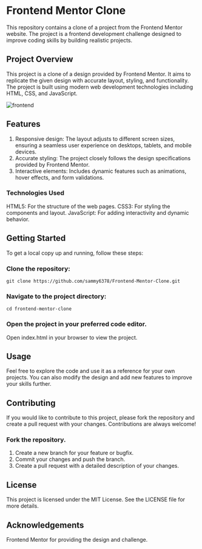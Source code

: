 # Frontend Mentor Clone
This repository contains a clone of a project from the Frontend Mentor website. The project is a frontend development challenge designed to improve coding skills by building realistic projects.

## Project Overview
This project is a clone of a design provided by Frontend Mentor. It aims to replicate the given design with accurate layout, styling, and functionality.
The project is built using modern web development technologies including HTML, CSS, and JavaScript.

![frontend](https://github.com/sammy6378/Frontend-Mentor-Website-Clone/assets/143026733/1e7c5e59-8874-4b92-aee4-2cc34a3c1af8)


## Features
1. Responsive design: The layout adjusts to different screen sizes, ensuring a seamless user experience on desktops, tablets, and mobile devices.
2. Accurate styling: The project closely follows the design specifications provided by Frontend Mentor.
3. Interactive elements: Includes dynamic features such as animations, hover effects, and form validations.

### Technologies Used
HTML5: For the structure of the web pages.
CSS3: For styling the components and layout.
JavaScript: For adding interactivity and dynamic behavior.

## Getting Started
To get a local copy up and running, follow these steps:

### Clone the repository:

```
git clone https://github.com/sammy6378/Frontend-Mentor-Clone.git
```
### Navigate to the project directory:

```
cd frontend-mentor-clone
```
### Open the project in your preferred code editor.

Open index.html in your browser to view the project.

## Usage
Feel free to explore the code and use it as a reference for your own projects. You can also modify the design and add new features to improve your skills further.

## Contributing
If you would like to contribute to this project, please fork the repository and create a pull request with your changes. Contributions are always welcome!

### Fork the repository.
1. Create a new branch for your feature or bugfix.
2. Commit your changes and push the branch.
3. Create a pull request with a detailed description of your changes.
## License
This project is licensed under the MIT License. See the LICENSE file for more details.

## Acknowledgements
Frontend Mentor for providing the design and challenge.
